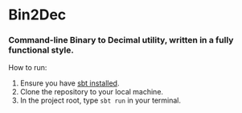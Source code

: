 # Bin2Dec
### Command-line Binary to Decimal utility, written in a fully functional style.

How to run:
1. Ensure you have [sbt installed](https://www.scala-sbt.org/download.html).
2. Clone the repository to your local machine.
3. In the project root, type `sbt run` in your terminal.
